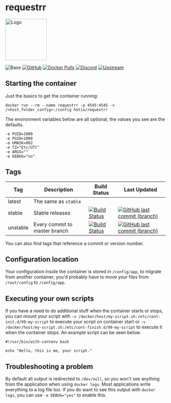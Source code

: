 # requestrr

<img src="https://raw.githubusercontent.com/hotio/docker-requestrr/master/img/requestrr.png" alt="Logo" height="130">

![Base](https://img.shields.io/badge/base-alpine/ubuntu-blue)
[![GitHub](https://img.shields.io/badge/source-github-lightgrey)](https://github.com/hotio/docker-requestrr)
[![Docker Pulls](https://img.shields.io/docker/pulls/hotio/requestrr)](https://hub.docker.com/r/hotio/requestrr)
[![Discord](https://img.shields.io/discord/610068305893523457?color=738ad6&label=discord&logo=discord&logoColor=white)](https://discord.gg/3SnkuKp)
[![Upstream](https://img.shields.io/badge/upstream-project-yellow)](https://github.com/darkalfx/requestrr)

## Starting the container

Just the basics to get the container running:

```shell
docker run --rm --name requestrr -p 4545:4545 -v /<host_folder_config>:/config hotio/requestrr
```

The environment variables below are all optional, the values you see are the defaults.

```shell
-e PUID=1000
-e PGID=1000
-e UMASK=002
-e TZ="Etc/UTC"
-e ARGS=""
-e DEBUG="no"
```

## Tags

| Tag      | Description                    | Build Status                                                                                                                                                  | Last Updated                                                                                                                                                            |
| ---------|--------------------------------|---------------------------------------------------------------------------------------------------------------------------------------------------------------|-------------------------------------------------------------------------------------------------------------------------------------------------------------------------|
| latest   | The same as `stable`           |                                                                                                                                                               |                                                                                                                                                                         |
| stable   | Stable releases                | [![Build Status](https://cloud.drone.io/api/badges/hotio/docker-requestrr/status.svg?ref=refs/heads/stable)](https://cloud.drone.io/hotio/docker-requestrr)   | [![GitHub last commit (branch)](https://img.shields.io/github/last-commit/hotio/docker-requestrr/stable)](https://github.com/hotio/docker-requestrr/commits/stable)     |
| unstable | Every commit to master branch  | [![Build Status](https://cloud.drone.io/api/badges/hotio/docker-requestrr/status.svg?ref=refs/heads/unstable)](https://cloud.drone.io/hotio/docker-requestrr) | [![GitHub last commit (branch)](https://img.shields.io/github/last-commit/hotio/docker-requestrr/unstable)](https://github.com/hotio/docker-requestrr/commits/unstable) |

You can also find tags that reference a commit or version number.

## Configuration location

Your configuration inside the container is stored in `/config/app`, to migrate from another container, you'd probably have to move your files from `/root/config` to `/config/app`.

## Executing your own scripts

If you have a need to do additional stuff when the container starts or stops, you can mount your script with `-v /docker/host/my-script.sh:/etc/cont-init.d/99-my-script` to execute your script on container start or `-v /docker/host/my-script.sh:/etc/cont-finish.d/99-my-script` to execute it when the container stops. An example script can be seen below.

```shell
#!/usr/bin/with-contenv bash

echo "Hello, this is me, your script."
```

## Troubleshooting a problem

By default all output is redirected to `/dev/null`, so you won't see anything from the application when using `docker logs`. Most applications write everything to a log file too. If you do want to see this output with `docker logs`, you can use `-e DEBUG="yes"` to enable this.
